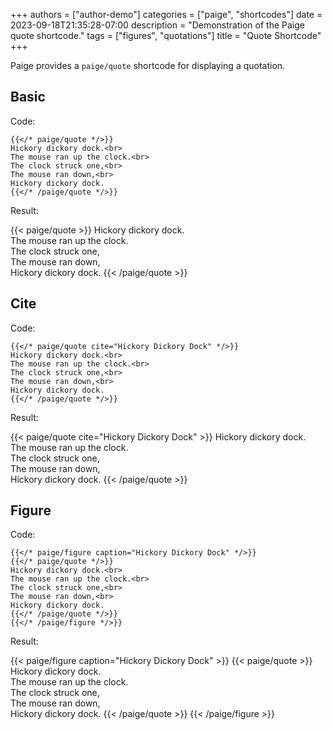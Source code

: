 +++
authors = ["author-demo"]
categories = ["paige", "shortcodes"]
date = 2023-09-18T21:35:28-07:00
description = "Demonstration of the Paige quote shortcode."
tags = ["figures", "quotations"]
title = "Quote Shortcode"
+++

Paige provides a `paige/quote` shortcode for displaying a quotation.

<!--more-->

## Basic

Code:

```go-html-template
{{</* paige/quote */>}}
Hickory dickory dock.<br>
The mouse ran up the clock.<br>
The clock struck one,<br>
The mouse ran down,<br>
Hickory dickory dock.
{{</* /paige/quote */>}}
```

Result:

{{< paige/quote >}}
Hickory dickory dock.<br>
The mouse ran up the clock.<br>
The clock struck one,<br>
The mouse ran down,<br>
Hickory dickory dock.
{{< /paige/quote >}}

## Cite

Code:

```go-html-template
{{</* paige/quote cite="Hickory Dickory Dock" */>}}
Hickory dickory dock.<br>
The mouse ran up the clock.<br>
The clock struck one,<br>
The mouse ran down,<br>
Hickory dickory dock.
{{</* /paige/quote */>}}
```

Result:

{{< paige/quote cite="Hickory Dickory Dock" >}}
Hickory dickory dock.<br>
The mouse ran up the clock.<br>
The clock struck one,<br>
The mouse ran down,<br>
Hickory dickory dock.
{{< /paige/quote >}}

## Figure

Code:

```go-html-template
{{</* paige/figure caption="Hickory Dickory Dock" */>}}
{{</* paige/quote */>}}
Hickory dickory dock.<br>
The mouse ran up the clock.<br>
The clock struck one,<br>
The mouse ran down,<br>
Hickory dickory dock.
{{</* /paige/quote */>}}
{{</* /paige/figure */>}}
```

Result:

{{< paige/figure caption="Hickory Dickory Dock" >}}
{{< paige/quote >}}
Hickory dickory dock.<br>
The mouse ran up the clock.<br>
The clock struck one,<br>
The mouse ran down,<br>
Hickory dickory dock.
{{< /paige/quote >}}
{{< /paige/figure >}}

